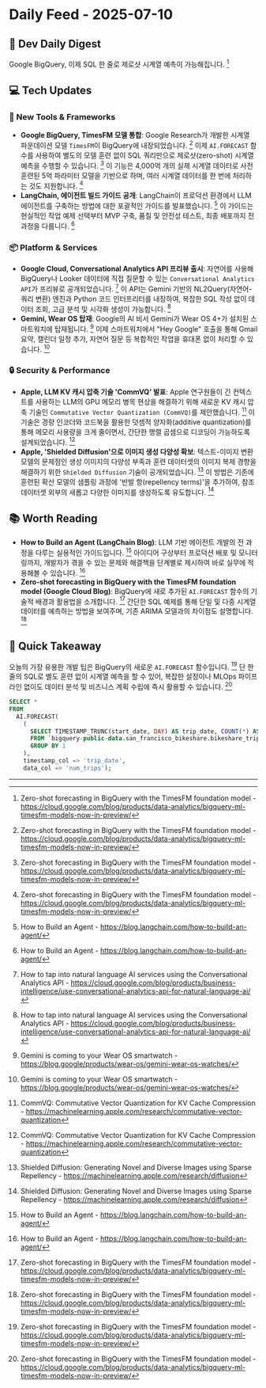 # Daily Feed - 2025-07-10

## 🚀 Dev Daily Digest

Google BigQuery, 이제 SQL 한 줄로 제로샷 시계열 예측이 가능해집니다. [^2]

## 💻 Tech Updates

### 🔧 New Tools & Frameworks
- **Google BigQuery, TimesFM 모델 통합**: Google Research가 개발한 시계열 파운데이션 모델 `TimesFM`이 BigQuery에 내장되었습니다. [^2] 이제 `AI.FORECAST` 함수를 사용하여 별도의 모델 훈련 없이 SQL 쿼리만으로 제로샷(zero-shot) 시계열 예측을 수행할 수 있습니다. [^2] 이 기능은 4,000억 개의 실제 시계열 데이터로 사전 훈련된 5억 파라미터 모델을 기반으로 하며, 여러 시계열 데이터를 한 번에 처리하는 것도 지원합니다. [^2]
- **LangChain, 에이전트 빌드 가이드 공개**: LangChain이 프로덕션 환경에서 LLM 에이전트를 구축하는 방법에 대한 포괄적인 가이드를 발표했습니다. [^5] 이 가이드는 현실적인 작업 예제 선택부터 MVP 구축, 품질 및 안전성 테스트, 최종 배포까지 전 과정을 다룹니다. [^5]

### 📦 Platform & Services
- **Google Cloud, Conversational Analytics API 프리뷰 출시**: 자연어를 사용해 BigQuery나 Looker 데이터에 직접 질문할 수 있는 `Conversational Analytics API`가 프리뷰로 공개되었습니다. [^1] 이 API는 Gemini 기반의 NL2Query(자연어-쿼리 변환) 엔진과 Python 코드 인터프리터를 내장하여, 복잡한 SQL 작성 없이 데이터 조회, 고급 분석 및 시각화 생성이 가능합니다. [^1]
- **Gemini, Wear OS 탑재**: Google의 AI 비서 Gemini가 Wear OS 4+가 설치된 스마트워치에 탑재됩니다. [^3] 이제 스마트워치에서 "Hey Google" 호출을 통해 Gmail 요약, 캘린더 일정 추가, 자연어 질문 등 복합적인 작업을 휴대폰 없이 처리할 수 있습니다. [^3]

### 🔒 Security & Performance
- **Apple, LLM KV 캐시 압축 기술 'CommVQ' 발표**: Apple 연구원들이 긴 컨텍스트를 사용하는 LLM의 GPU 메모리 병목 현상을 해결하기 위해 새로운 KV 캐시 압축 기술인 `Commutative Vector Quantization (CommVQ)`를 제안했습니다. [^4] 이 기술은 경량 인코더와 코드북을 활용한 덧셈적 양자화(additive quantization)를 통해 메모리 사용량을 크게 줄이면서, 간단한 행렬 곱셈으로 디코딩이 가능하도록 설계되었습니다. [^4]
- **Apple, 'Shielded Diffusion'으로 이미지 생성 다양성 확보**: 텍스트-이미지 변환 모델의 문제점인 생성 이미지의 다양성 부족과 훈련 데이터셋의 이미지 복제 경향을 해결하기 위한 `Shielded Diffusion` 기술이 공개되었습니다. [^6] 이 방법은 기존에 훈련된 확산 모델의 샘플링 과정에 '반발 항(repellency terms)'을 추가하여, 참조 데이터셋 외부의 새롭고 다양한 이미지를 생성하도록 유도합니다. [^6]

## 📚 Worth Reading
- **How to Build an Agent (LangChain Blog)**: LLM 기반 에이전트 개발의 전 과정을 다루는 실용적인 가이드입니다. [^5] 아이디어 구상부터 프로덕션 배포 및 모니터링까지, 개발자가 겪을 수 있는 문제와 해결책을 단계별로 제시하여 바로 실무에 적용해볼 수 있습니다. [^5]
- **Zero-shot forecasting in BigQuery with the TimesFM foundation model (Google Cloud Blog)**: BigQuery에 새로 추가된 `AI.FORECAST` 함수의 기술적 배경과 활용법을 소개합니다. [^2] 간단한 SQL 예제를 통해 단일 및 다중 시계열 데이터를 예측하는 방법을 보여주며, 기존 ARIMA 모델과의 차이점도 설명합니다. [^2]

## 🎯 Quick Takeaway
오늘의 가장 유용한 개발 팁은 BigQuery의 새로운 `AI.FORECAST` 함수입니다. [^2] 단 한 줄의 SQL로 별도 훈련 없이 시계열 예측을 할 수 있어, 복잡한 설정이나 MLOps 파이프라인 없이도 데이터 분석 및 비즈니스 계획 수립에 즉시 활용할 수 있습니다. [^2]

```sql
SELECT *
FROM
  AI.FORECAST(
    (
      SELECT TIMESTAMP_TRUNC(start_date, DAY) AS trip_date, COUNT(*) AS num_trips
      FROM `bigquery-public-data.san_francisco_bikeshare.bikeshare_trips`
      GROUP BY 1
    ),
    timestamp_col => 'trip_date',
    data_col => 'num_trips');
```
---
[^1]: How to tap into natural language AI services using the Conversational Analytics API - https://cloud.google.com/blog/products/business-intelligence/use-conversational-analytics-api-for-natural-language-ai/
[^2]: Zero-shot forecasting in BigQuery with the TimesFM foundation model - https://cloud.google.com/blog/products/data-analytics/bigquery-ml-timesfm-models-now-in-preview/
[^3]: Gemini is coming to your Wear OS smartwatch - https://blog.google/products/wear-os/gemini-wear-os-watches/
[^4]: CommVQ: Commutative Vector Quantization for KV Cache Compression - https://machinelearning.apple.com/research/commutative-vector-quantization
[^5]: How to Build an Agent - https://blog.langchain.com/how-to-build-an-agent/
[^6]: Shielded Diffusion: Generating Novel and Diverse Images using Sparse Repellency - https://machinelearning.apple.com/research/diffusion